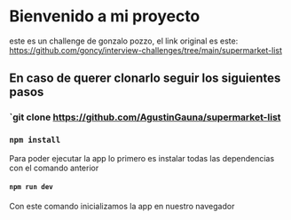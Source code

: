 # Bienvenido a mi proyecto 
este es un challenge de gonzalo pozzo, el link original es este: https://github.com/goncy/interview-challenges/tree/main/supermarket-list


## En caso de querer clonarlo seguir los siguientes pasos
### `git clone https://github.com/AgustinGauna/supermarket-list
###  `npm install`

Para poder ejecutar la app lo primero es instalar todas las dependencias con el comando anterior

#### `npm run dev`

Con este comando inicializamos la app en nuestro navegador
